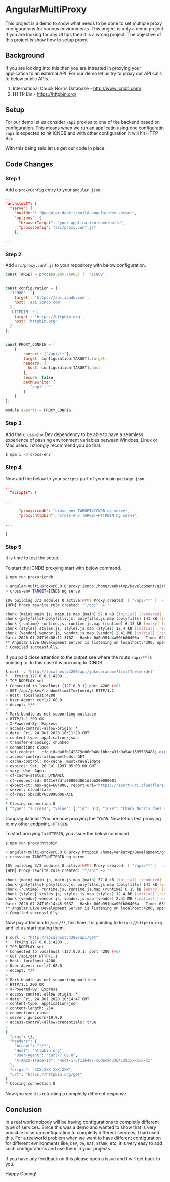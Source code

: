 # AngularMultiProxy

This project is a demo to show what needs to be done to set multiple proxy configurations for various environments. This project is only a demo project. If you are looking for any UI tips then it is a wrong project. The objective of this project is show how to setup proxy.

## Background

If you are looking into this then you are intrested in proxying your application to an external API. For our demo let us try
to proxy our API calls to below public APIs.

1) International Chuck Norris Database - http://www.icndb.com/
2) HTTP Bin - https://httpbin.org/

## Setup

For our demo let us consider `/api` proxies to one of the backend based on configuration. This means when we run an applicatin using one configuratin `/api` is expected to hit ICNDB and with other configuration it will hit HTTP Bin.

With this being said let us get our code in place.

## Code Changes

### Step 1

Add a `proxyConfig` entry to your `angular.json`

```json
...
"architect": {
  "serve": {
    "builder": "@angular-devkit/build-angular:dev-server",
    "options": {
      "browserTarget": "your-application-name:build",
      "proxyConfig": "src/proxy.conf.js"
    },

...
```

### Step 2

Add `src/proxy.conf.js` to your repository with below configuration.

```js
const TARGET = process.env.TARGET || 'ICNDB';


const configuration = {
  'ICNDB' : {
    target : 'https://api.icndb.com',
    host: 'api.icndb.com'
  },
  'HTTPBIN' : {
    target : 'https://httpbin.org',
    host: 'httpbin.org'
  }
};


const PROXY_CONFIG = [
    {
        context: ["/api/**"],
        target: configuration[TARGET].target,
        headers: {
          host: configuration[TARGET].host
        },
        secure: false,
        pathRewrite: {
          '^/api': ''
        }
    }
];

module.exports = PROXY_CONFIG;

```

### Step 3

Add the `cross-env` Dev dependency to be able to have a seamless experience of passing environment variables between Windoes, Linux or Mac users. I strongly recommend you do that.

```bash
$ npm i -D cross-env
```

### Step 4

Now add the below to your `scripts` part of your main `package.json`.

```json
...
  "scripts": {

...

      "proxy:icndb": "cross-env TARGET=ICNDB ng serve",
      "proxy:httpbin": "cross-env TARGET=HTTPBIN ng serve",

...

}
```

### Step 5

It is time to test the setup.

To start the ICNDB proxying start with below command.

```bash
$ npm run proxy:icndb  

> angular-multi-proxy@0.0.0 proxy:icndb /home/venkatvp/Development/github/reflexdemon/angular-multi-proxy
> cross-env TARGET=ICNDB ng serve

10% building 3/3 modules 0 active[HPM] Proxy created: [ '/api/**' ]  ->  https://api.icndb.com
[HPM] Proxy rewrite rule created: "^/api" ~> ""

chunk {main} main.js, main.js.map (main) 57.8 kB [initial] [rendered]
chunk {polyfills} polyfills.js, polyfills.js.map (polyfills) 141 kB [initial] [rendered]
chunk {runtime} runtime.js, runtime.js.map (runtime) 6.15 kB [entry] [rendered]
chunk {styles} styles.js, styles.js.map (styles) 12.4 kB [initial] [rendered]
chunk {vendor} vendor.js, vendor.js.map (vendor) 2.41 MB [initial] [rendered]
Date: 2020-07-24T10:08:11.318Z - Hash: 0d0b991d4a90fb86406a - Time: 6242ms
** Angular Live Development Server is listening on localhost:4200, open your browser on http://localhost:4200/ **
: Compiled successfully.


```

If you paid close attention to the output see where the routs `/api/**` is pointing to. In this case it is proxuing to ICNDB.

```bash
$ curl -v "http://localhost:4200/api/jokes/random?limitTo=[nerdy]"
*   Trying 127.0.0.1:4200...
* TCP_NODELAY set
* Connected to localhost (127.0.0.1) port 4200 (#0)
> GET /api/jokes/random?limitTo=[nerdy] HTTP/1.1
> Host: localhost:4200
> User-Agent: curl/7.68.0
> Accept: */*
> 
* Mark bundle as not supporting multiuse
< HTTP/1.1 200 OK
< X-Powered-By: Express
< access-control-allow-origin: *
< date: Fri, 24 Jul 2020 10:11:28 GMT
< content-type: application/json
< transfer-encoding: chunked
< connection: close
< set-cookie: __cfduid=da6fb142879c06d040e1bbcc43fd9a54c1595585488; expires=Sun, 23-Aug-20 10:11:28 GMT; path=/; domain=.icndb.com; HttpOnly; SameSite=Lax
< access-control-allow-methods: GET
< cache-control: no-cache, must-revalidate
< expires: Sat, 26 Jul 1997 05:00:00 GMT
< vary: User-Agent
< cf-cache-status: DYNAMIC
< cf-request-id: 0421e77dfa00000d061d3bb200000001
< expect-ct: max-age=604800, report-uri="https://report-uri.cloudflare.com/cdn-cgi/beacon/expect-ct"
< server: cloudflare
< cf-ray: 5b7cdb7659090d06-ATL
< 
* Closing connection 0
{ "type": "success", "value": { "id": 513, "joke": "Chuck Norris does not code in cycles, he codes in strikes.", "categories": ["nerdy"] } }
```

Congragulations! You are now proxying the `ICNDB`. Now let us test proxying to my other endpoint, `HTTPBIN`.

To start proxying to `HTTPBIN`, you issue the below command.

```bash
$ npm run proxy:httpbin

> angular-multi-proxy@0.0.0 proxy:httpbin /home/venkatvp/Development/github/reflexdemon/angular-multi-proxy
> cross-env TARGET=HTTPBIN ng serve

10% building 3/3 modules 0 active[HPM] Proxy created: [ '/api/**' ]  ->  https://httpbin.org
[HPM] Proxy rewrite rule created: "^/api" ~> ""

chunk {main} main.js, main.js.map (main) 57.8 kB [initial] [rendered]
chunk {polyfills} polyfills.js, polyfills.js.map (polyfills) 141 kB [initial] [rendered]
chunk {runtime} runtime.js, runtime.js.map (runtime) 6.15 kB [entry] [rendered]
chunk {styles} styles.js, styles.js.map (styles) 12.4 kB [initial] [rendered]
chunk {vendor} vendor.js, vendor.js.map (vendor) 2.41 MB [initial] [rendered]
Date: 2020-07-24T10:14:45.963Z - Hash: 0d0b991d4a90fb86406a - Time: 6396ms
** Angular Live Development Server is listening on localhost:4200, open your browser on http://localhost:4200/ **
: Compiled successfully.

```

Now pay attention to `/api/**`, this time it is pointing to `https://httpbin.org` and let us start testing them.

```bash
$ curl -v "http://localhost:4200/api/get"
*   Trying 127.0.0.1:4200...
* TCP_NODELAY set
* Connected to localhost (127.0.0.1) port 4200 (#0)
> GET /api/get HTTP/1.1
> Host: localhost:4200
> User-Agent: curl/7.68.0
> Accept: */*
> 
* Mark bundle as not supporting multiuse
< HTTP/1.1 200 OK
< X-Powered-By: Express
< access-control-allow-origin: *
< date: Fri, 24 Jul 2020 10:14:47 GMT
< content-type: application/json
< content-length: 254
< connection: close
< server: gunicorn/19.9.0
< access-control-allow-credentials: true
< 
{
  "args": {}, 
  "headers": {
    "Accept": "*/*", 
    "Host": "httpbin.org", 
    "User-Agent": "curl/7.68.0", 
    "X-Amzn-Trace-Id": "Root=1-5f1ab497-c6dec943364c39xxxxxxxxxx"
  }, 
  "origin": "XXX.XXX.XXX.XXX", 
  "url": "https://httpbin.org/get"
}
* Closing connection 0

```

Now you see it is returning a completly different response.

## Conclusion

In a real world nobody will be having configurations to completly different type of services. Since this was a demo and wanted to show that is very poosible to setup configuration to completly different services, I had used this. For a realworld problem when we want to have different configuration for different evnironments like, `DEV`, `QA`, `UAT`, `STAGE`, etc, it is very easy to add such configurations and use them in your projects.

If you have any feedback on this please open a issue and I will get back to you.

Happy Coding!

